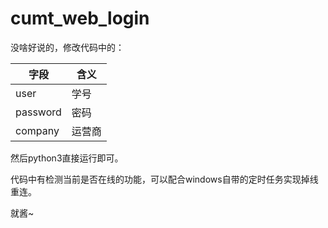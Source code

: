 # cumt_web_login

没啥好说的，修改代码中的：

| 字段     | 含义   |
| -------- | ------ |
| user     | 学号   |
| password | 密码   |
| company  | 运营商 |

然后python3直接运行即可。

代码中有检测当前是否在线的功能，可以配合windows自带的定时任务实现掉线重连。

就酱~